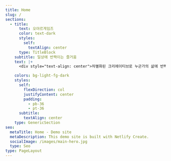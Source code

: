 ```yaml
---
title: Home
slug: /
sections:
  - title:
      text: 오야르게임즈
      color: text-dark
      styles:
        self:
          textAlign: center
      type: TitleBlock
    subtitle: 일상에 반짝이는 즐거움
    text: |+
      <div style="text-align: center">차별화된 크리에이티브로 누군가의 삶에 반짝이는 즐거움으로!</div>

    colors: bg-light-fg-dark
    styles:
      self:
        flexDirection: col
        justifyContent: center
        padding:
          - pb-36
          - pt-36
      subtitle:
        textAlign: center
    type: GenericSection
seo:
  metaTitle: Home - Demo site
  metaDescription: This demo site is built with Netlify Create.
  socialImage: /images/main-hero.jpg
  type: Seo
type: PageLayout
---
```

